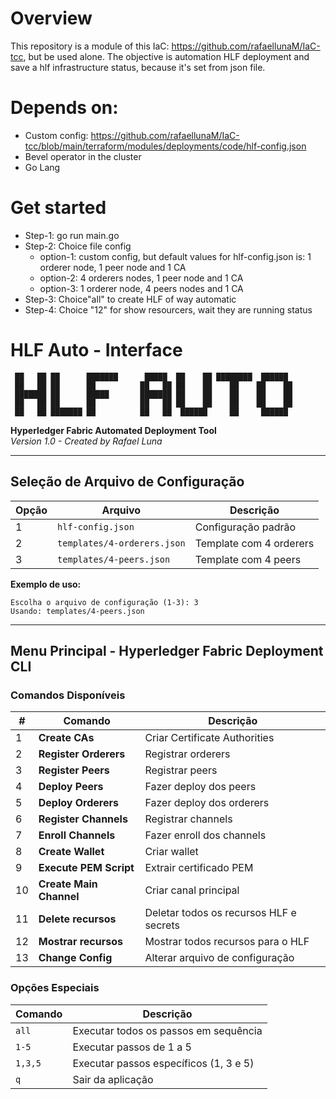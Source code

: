 # Overview
This repository is a module of this IaC: https://github.com/rafaellunaM/IaC-tcc, but be used alone.
The objective is automation HLF deployment and save a hlf infrastructure status, because it's set from json file.

# Depends on: 
* Custom config: https://github.com/rafaellunaM/IaC-tcc/blob/main/terraform/modules/deployments/code/hlf-config.json
* Bevel operator in the cluster
* Go Lang

# Get started
* Step-1: go run main.go
* Step-2: Choice file config
  + option-1: custom config, but default values for hlf-config.json is: 1 orderer node, 1 peer node and 1 CA
  + option-2: 4 orderers nodes, 1 peer node and 1 CA
  + option-3: 1 orderer node, 4 peers nodes and 1 CA
* Step-3: Choice"all" to create HLF of way automatic
* Step-4: Choice "12" for show resourcers, wait they are running status

# HLF Auto - Interface

```
 ██   ██ ██      ███████      █████  ██    ██ ████████  ██████  
 ██   ██ ██      ██          ██   ██ ██    ██    ██    ██    ██ 
 ███████ ██      █████       ███████ ██    ██    ██    ██    ██ 
 ██   ██ ██      ██          ██   ██ ██    ██    ██    ██    ██ 
 ██   ██ ███████ ██          ██   ██  ██████     ██     ██████  
```

**Hyperledger Fabric Automated Deployment Tool**  
*Version 1.0 - Created by Rafael Luna*

---

## Seleção de Arquivo de Configuração

| Opção | Arquivo | Descrição |
|-------|---------|-----------|
| 1 | `hlf-config.json` | Configuração padrão |
| 2 | `templates/4-orderers.json` | Template com 4 orderers |
| 3 | `templates/4-peers.json` | Template com 4 peers |

**Exemplo de uso:**
```
Escolha o arquivo de configuração (1-3): 3
Usando: templates/4-peers.json
```

---

## Menu Principal - Hyperledger Fabric Deployment CLI

### Comandos Disponíveis

| # | Comando | Descrição |
|---|---------|-----------|
| 1 | **Create CAs** | Criar Certificate Authorities |
| 2 | **Register Orderers** | Registrar orderers |
| 3 | **Register Peers** | Registrar peers |
| 4 | **Deploy Peers** | Fazer deploy dos peers |
| 5 | **Deploy Orderers** | Fazer deploy dos orderers |
| 6 | **Register Channels** | Registrar channels |
| 7 | **Enroll Channels** | Fazer enroll dos channels |
| 8 | **Create Wallet** | Criar wallet |
| 9 | **Execute PEM Script** | Extrair certificado PEM |
| 10 | **Create Main Channel** | Criar canal principal |
| 11 | **Delete recursos** | Deletar todos os recursos HLF e secrets |
| 12 | **Mostrar recursos** | Mostrar todos recursos para o HLF |
| 13 | **Change Config** | Alterar arquivo de configuração |

### Opções Especiais

| Comando | Descrição |
|---------|-----------|
| `all` | Executar todos os passos em sequência |
| `1-5` | Executar passos de 1 a 5 |
| `1,3,5` | Executar passos específicos (1, 3 e 5) |
| `q` | Sair da aplicação |
